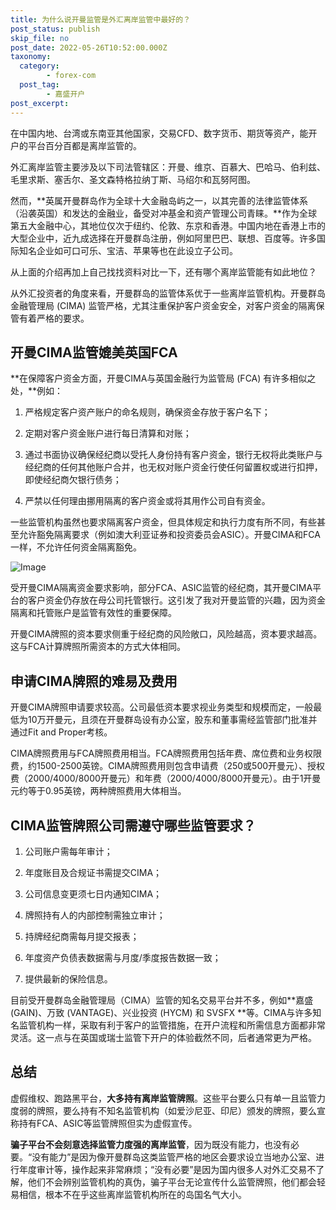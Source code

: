 ```yaml
---
title: 为什么说开曼监管是外汇离岸监管中最好的？
post_status: publish
skip_file: no
post_date: 2022-05-26T10:52:00.000Z
taxonomy:
  category:
        - forex-com
  post_tag:
        - 嘉盛开户
post_excerpt: 
---
```

在中国内地、台湾或东南亚其他国家，交易CFD、数字货币、期货等资产，能开户的平台百分百都是离岸监管的。

外汇离岸监管主要涉及以下司法管辖区：开曼、维京、百慕大、巴哈马、伯利兹、毛里求斯、塞舌尔、圣文森特格拉纳丁斯、马绍尔和瓦努阿图。

然而，**英属开曼群岛作为全球十大金融岛屿之一，以其完善的法律监管体系（沿袭英国）和发达的金融业，备受对冲基金和资产管理公司青睐。**作为全球第五大金融中心，其地位仅次于纽约、伦敦、东京和香港。中国内地在香港上市的大型企业中，近九成选择在开曼群岛注册，例如阿里巴巴、联想、百度等。许多国际知名企业如可口可乐、宝洁、苹果等也在此设立子公司。

从上面的介绍再加上自己找找资料对比一下，还有哪个离岸监管能有如此地位？

从外汇投资者的角度来看，开曼群岛的监管体系优于一些离岸监管机构。开曼群岛金融管理局 (CIMA) 监管严格，尤其注重保护客户资金安全，对客户资金的隔离保管有着严格的要求。

## 开曼CIMA监管媲美英国FCA

**在保障客户资金方面，开曼CIMA与英国金融行为监管局 (FCA) 有许多相似之处，**例如：

1. 严格规定客户资产账户的命名规则，确保资金存放于客户名下；

1. 定期对客户资金账户进行每日清算和对账；

1. 通过书面协议确保经纪商以受托人身份持有客户资金，银行无权将此类账户与经纪商的任何其他账户合并，也无权对账户资金行使任何留置权或进行扣押，即使经纪商欠银行债务；

1. 严禁以任何理由挪用隔离的客户资金或将其用作公司自有资金。

一些监管机构虽然也要求隔离客户资金，但具体规定和执行力度有所不同，有些甚至允许豁免隔离要求（例如澳大利亚证券和投资委员会ASIC）。开曼CIMA和FCA一样，不允许任何资金隔离豁免。

![Image](https://prod-files-secure.s3.us-west-2.amazonaws.com/39ed1227-6d7d-4570-be36-9ccd4a2c4241/bd849744-3fcb-4a37-8312-357962c8f065/image.png?X-Amz-Algorithm=AWS4-HMAC-SHA256&X-Amz-Content-Sha256=UNSIGNED-PAYLOAD&X-Amz-Credential=ASIAZI2LB466VVATBWAP%2F20250314%2Fus-west-2%2Fs3%2Faws4_request&X-Amz-Date=20250314T041348Z&X-Amz-Expires=3600&X-Amz-Security-Token=IQoJb3JpZ2luX2VjEJz%2F%2F%2F%2F%2F%2F%2F%2F%2F%2FwEaCXVzLXdlc3QtMiJHMEUCIA3lYEB6Kn7e2oC7Lj%2BORkF12Vo%2BR5oTGa8Wx93On66HAiEArBfWdB0OmD%2FLPhqY9OCk34fsDop17P5u9Ln5rJ7gn1wqiAQI5f%2F%2F%2F%2F%2F%2F%2F%2F%2F%2FARAAGgw2Mzc0MjMxODM4MDUiDGDqZELEQYtxQMfHtyrcA%2BCRTP4bkPpDKoaZvLodFifQ4fA0Z1KcUZXci1X7O7r7jCNLCGDNpG7znsIU6WezcE0s7mK39LsHTTGYR0agwWc8BAGmuf0GHfacCnRxrgLleKEfETWuMm31ySAJE6dcLehONySAeTvbBaPCpvcShHNmrJUIVb%2FXfZKUF1e%2BlDyEddJIILV3LCbv9kxB%2BvUQcxHjp2kHpkPYxtydjUfBx3QLckQnDJv4YM57qGDFTC0%2FZeTXTZUXw8NtVh3NcMrkNAoFE%2BlqldIqzv95DXFNdB%2F7%2FSZJ8NsYfC9B%2BwpQJwMJUlj6Qpn5RDUQbBPxkm%2F0WzBrfz6BjY8cqTqRPMQDh1KVMo2oE4yfmCk7La1bWFNLFkKk1vPPuQz8fZVV5LHAGUx7gcjSmyqvPVjlwUCyswkj8WJb1KvTrYK5nK%2FE6Q624HzeNdipjY0ug1RAG%2Bg84f%2FZ3Q7t5kDOZkg8RknG96ZSjvkJdnlBrLWvg73hzwv4Y0RhNqiOlDVR7AJOht1zFCqA%2BmtUPporv%2FKAFvz2MIUNvvY87xihIW8OZ6drbAIpqhFVfMxBhCiYmMQ2hMFhDbkRCvdhH5a8%2F6Sr7dLxp45IS6iw8j%2F9QqCCs4gwkcLABinCoSfjai2mWVTOMNfLzr4GOqUBYuQR%2Ffq%2F%2F6m6jfCWi2GNP%2F76CAtya6nsIPmUjY97M0IPwyM869TdyAYS6jpWYWrcLBUhj7O8PPbh55Oqf72AfZZj7pApfgWQE2PQiIkT9WDtpM46DhOyRLR4VyVvf0wZxmP10vj2K4Hc7Pvn4ouIrsSn3SpAxlzln9%2FNHG0Ya4q%2B79jYPLN5DzM723ajV753L%2BXjfSxYdf2DUUdeZI1vfrNlmU9z&X-Amz-Signature=e8d221e48de0fb05dfdb2f0dac7992feee917cff57c4f5d7707bb3ce79a918c4&X-Amz-SignedHeaders=host&x-id=GetObject)

受开曼CIMA隔离资金要求影响，部分FCA、ASIC监管的经纪商，其开曼CIMA平台的客户资金仍存放在母公司托管银行。这引发了我对开曼监管的兴趣，因为资金隔离和托管账户是监管有效性的重要保障。

开曼CIMA牌照的资本要求侧重于经纪商的风险敞口，风险越高，资本要求越高。这与FCA计算牌照所需资本的方式大体相同。

## **申请CIMA牌照的难易及费用**

开曼CIMA牌照申请要求较高。公司最低资本要求视业务类型和规模而定，一般最低为10万开曼元，且须在开曼群岛设有办公室，股东和董事需经监管部门批准并通过Fit and Proper考核。

CIMA牌照费用与FCA牌照费用相当。FCA牌照费用包括年费、席位费和业务权限费，约1500-2500英镑。CIMA牌照费用则包含申请费（250或500开曼元）、授权费（2000/4000/8000开曼元）和年费（2000/4000/8000开曼元）。由于1开曼元约等于0.95英镑，两种牌照费用大体相当。

## CIMA监管牌照公司需遵守哪些监管要求？

1. 公司账户需每年审计；

1. 年度账目及合规证书需提交CIMA；

1. 公司信息变更须七日内通知CIMA；

1. 牌照持有人的内部控制需独立审计；

1. 持牌经纪商需每月提交报表；

1. 年度资产负债表数据需与月度/季度报告数据一致；

1. 提供最新的保险信息。

目前受开曼群岛金融管理局（CIMA）监管的知名交易平台并不多，例如**嘉盛 (GAIN)、万致 (VANTAGE)、兴业投资 (HYCM) 和 SVSFX **等。CIMA与许多知名监管机构一样，采取有利于客户的监管措施，在开户流程和所需信息方面都非常灵活。这一点与在英国或瑞士监管下开户的体验截然不同，后者通常更为严格。

## 总结

虚假维权、跑路黑平台，**大多持有离岸监管牌照**。这些平台要么只有单一且监管力度弱的牌照，要么持有不知名监管机构（如爱沙尼亚、印尼）颁发的牌照，要么宣称持有FCA、ASIC等监管牌照但实为虚假宣传。

**骗子平台不会刻意选择监管力度强的离岸监管**，因为既没有能力，也没有必要。“没有能力”是因为像开曼群岛这类监管严格的地区会要求设立当地办公室、进行年度审计等，操作起来非常麻烦；“没有必要”是因为国内很多人对外汇交易不了解，他们不会辨别监管机构的真伪，骗子平台无论宣传什么监管牌照，他们都会轻易相信，根本不在乎这些离岸监管机构所在的岛国名气大小。